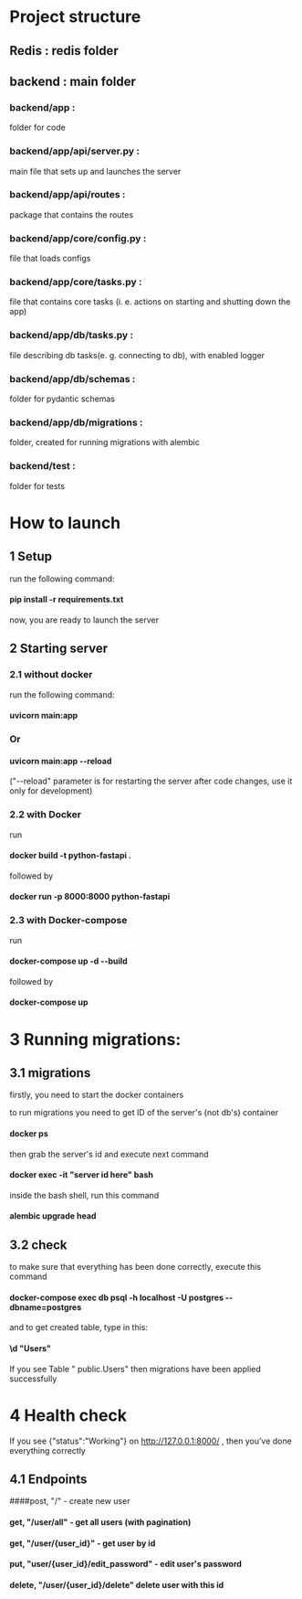 # Project structure

## Redis : redis folder
## backend : main folder
### backend/app :
folder for code
### backend/app/api/server.py :
main file that sets up and launches the server
### backend/app/api/routes :
package that contains the routes
### backend/app/core/config.py :
file that loads configs
### backend/app/core/tasks.py :
file that contains core tasks (i. e. actions on starting and shutting down the app)
### backend/app/db/tasks.py :
file describing db tasks(e. g. connecting to db), with enabled logger
### backend/app/db/schemas :
folder for pydantic schemas
### backend/app/db/migrations :
folder, created for running migrations with alembic
### backend/test :
folder for tests



# How to launch
## 1 Setup
run the following command:
#### pip install -r requirements.txt
now, you are ready to launch the server

## 2 Starting server
### 2.1 without docker
run the following command:
#### uvicorn main:app
### Or
#### uvicorn main:app --reload

("--reload" parameter is for restarting the server after code changes, 
use it only for development)

### 2.2 with Docker

run
#### docker build -t python-fastapi . 
followed by
#### docker run -p 8000:8000 python-fastapi

### 2.3 with Docker-compose
run
#### docker-compose up -d --build 
followed by
#### docker-compose up 

# 3 Running migrations:
## 3.1 migrations
firstly, you need to start the docker containers

to run migrations you need to get ID of the server's (not db's) container
#### docker ps
then grab the server's id and execute next command
#### docker exec -it "server id here" bash
inside the bash shell, run this command
#### alembic upgrade head
## 3.2 check
to make sure that everything has been done correctly, execute this command
#### docker-compose exec db psql -h localhost -U postgres --dbname=postgres
and to get created table, type in this:
#### \d "Users"
If you see 
Table " public.Users"
then migrations have been applied successfully
# 4 Health check
If you see
{"status":"Working"}
on 
http://127.0.0.1:8000/ , then you've done everything correctly

## 4.1 Endpoints

####post, "/"  - create new user
#### get, "/user/all" - get all users (with pagination)
#### get, "/user/{user_id}" - get user by id
#### put, "user/{user_id}/edit_password" - edit user's password
#### delete, "/user/{user_id}/delete" delete user with this id
